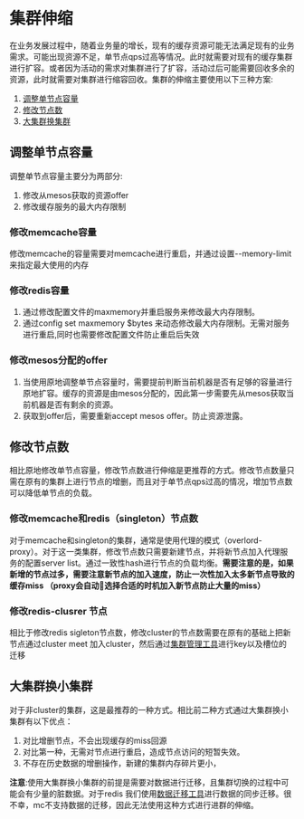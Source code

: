 # 集群伸缩
在业务发展过程中，随着业务量的增长，现有的缓存资源可能无法满足现有的业务需求。可能出现资源不足，单节点qps过高等情况。此时就需要对现有的缓存集群进行扩容。或者因为活动的需求对集群进行了扩容，活动过后可能需要回收多余的资源，此时就需要对集群进行缩容回收。集群的伸缩主要使用以下三种方案:
1. [调整单节点容量](#调整单节点容量)
2. [修改节点数](#修改节点数)  
3. [大集群换集群](#大集群换小集群)

## 调整单节点容量
调整单节点容量主要分为两部分:
1. 修改从mesos获取的资源offer
2. 修改缓存服务的最大内存限制

### 修改memcache容量
修改memcache的容量需要对memcache进行重启，并通过设置--memory-limit来指定最大使用的内存

### 修改redis容量
1. 通过修改配置文件的maxmemory并重启服务来修改最大内存限制。
2. 通过config set maxmemory $bytes 来动态修改最大内存限制。无需对服务进行重启,同时也需要修改配置文件防止重启后失效
### 修改mesos分配的offer
1. 当使用原地调整单节点容量时，需要提前判断当前机器是否有足够的容量进行原地扩容。缓存的资源是由mesos分配的，因此第一步需要先从mesos获取当前机器是否有剩余的资源。
2. 获取到offer后，需要重新accept mesos offer。防止资源泄露。

## 修改节点数
相比原地修改单节点容量，修改节点数进行伸缩是更推荐的方式。修改节点数量只需在原有的集群上进行节点的增删，而且对于单节点qps过高的情况，增加节点数可以降低单节点的负载。
### 修改memcache和redis（singleton）节点数
对于memcache和singleton的集群，通常是使用代理的模式（overlord-proxy）。对于这一类集群，修改节点数只需要新建节点，并将新节点加入代理服务的配置server list。通过一致性hash进行节点的负载均衡。**需要注意的是，如果新增的节点过多，需要注意新节点的加入速度，防止一次性加入太多新节点导致的缓存miss （proxy会自动选择合适的时机加入新节点防止大量的miss）**

### 修改redis-clusrer 节点
相比于修改redis sigleton节点数，修改cluster的节点数需要在原有的基础上把新节点通过cluster meet 加入cluster，然后通过[集群管理工具](https://github.com/bilibili/enri)进行key以及槽位的迁移

## 大集群换小集群
对于非cluster的集群，这是最推荐的一种方式。相比前二种方式通过大集群换小集群有以下优点：
1. 对比增删节点，不会出现缓存的miss回源
2. 对比第一种，无需对节点进行重启，造成节点访问的短暂失效。
3. 不存在历史数据的增删操作，新建的集群内存碎片更小，  


**注意**:使用大集群换小集群的前提是需要对数据进行迁移，且集群切换的过程中可能会有少量的脏数据。对于redis 我们使用[数据迁移工具](https://github.com/bilibili/anzi)进行数据的同步迁移。很不幸，mc不支持数据的迁移，因此无法使用这种方式进行进群的伸缩。
